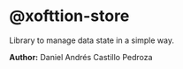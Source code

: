 # @xofttion-store

Library to manage data state in a simple way.

<p>
  <b>Author:</b> Daniel Andrés Castillo Pedroza
</p>

